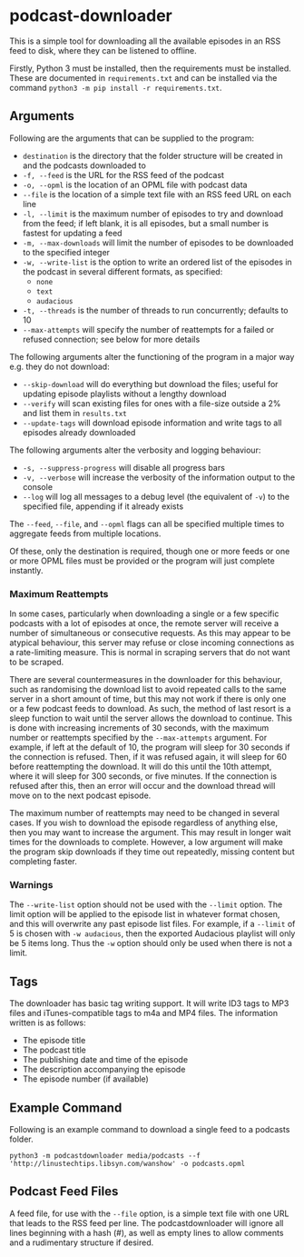# podcast-downloader

This is a simple tool for downloading all the available episodes in an RSS feed to disk, where they can be listened to offline.

Firstly, Python 3 must be installed, then the requirements must be installed. These are documented in `requirements.txt` and can be installed via the command `python3 -m pip install -r requirements.txt`.

## Arguments

Following are the arguments that can be supplied to the program:

- `destination` is the directory that the folder structure will be created in and the podcasts downloaded to
- `-f, --feed` is the URL for the RSS feed of the podcast
- `-o, --opml` is the location of an OPML file with podcast data
- `--file` is the location of a simple text file with an RSS feed URL on each line
- `-l, --limit` is the maximum number of episodes to try and download from the feed; if left blank, it is all episodes, but a small number is fastest for updating a feed
- `-m, --max-downloads` will limit the number of episodes to be downloaded to the specified integer
- `-w, --write-list` is the option to write an ordered list of the episodes in the podcast in several different formats, as specified:
  - `none`
  - `text`
  - `audacious`
- `-t, --threads` is the number of threads to run concurrently; defaults to 10
- `--max-attempts` will specify the number of reattempts for a failed or refused connection; see below for more details

The following arguments alter the functioning of the program in a major way e.g. they do not download:

- `--skip-download` will do everything but download the files; useful for updating episode playlists without a lengthy download
- `--verify` will scan existing files for ones with a file-size outside a 2% and list them in `results.txt`
- `--update-tags` will download episode information and write tags to all episodes already downloaded

The following arguments alter the verbosity and logging behaviour:

- `-s, --suppress-progress` will disable all progress bars
- `-v, --verbose` will increase the verbosity of the information output to the console
- `--log` will log all messages to a debug level (the equivalent of `-v`) to the specified file, appending if it already exists

The `--feed`, `--file`, and `--opml` flags can all be specified multiple times to aggregate feeds from multiple locations.

Of these, only the destination is required, though one or more feeds or one or more OPML files must be provided or the program will just complete instantly.

### Maximum Reattempts

In some cases, particularly when downloading a single or a few specific podcasts with a lot of episodes at once, the remote server will receive a number of simultaneous or consecutive requests. As this may appear to be atypical behaviour, this server may refuse or close incoming connections as a rate-limiting measure. This is normal in scraping servers that do not want to be scraped.

There are several countermeasures in the downloader for this behaviour, such as randomising the download list to avoid repeated calls to the same server in a short amount of time, but this may not work if there is only one or a few podcast feeds to download. As such, the method of last resort is a sleep function to wait until the server allows the download to continue. This is done with increasing increments of 30 seconds, with the maximum number or reattempts specified by the `--max-attempts` argument. For example, if left at the default of 10, the program will sleep for 30 seconds if the connection is refused. Then, if it was refused again, it will sleep for 60 before reattempting the download. It will do this until the 10th attempt, where it will sleep for 300 seconds, or five minutes. If the connection is refused after this, then an error will occur and the download thread will move on to the next podcast episode.

The maximum number of reattempts may need to be changed in several cases. If you wish to download the episode regardless of anything else, then you may want to increase the argument. This may result in longer wait times for the downloads to complete. However, a low argument will make the program skip downloads if they time out repeatedly, missing content but completing faster.

### Warnings

The `--write-list` option should not be used with the `--limit` option. The limit option will be applied to the episode list in whatever format chosen, and this will overwrite any past episode list files. For example, if a `--limit` of 5 is chosen with `-w audacious`, then the exported Audacious playlist will only be 5 items long. Thus the `-w` option should only be used when there is not a limit.

## Tags

The downloader has basic tag writing support. It will write ID3 tags to MP3 files and iTunes-compatible tags to m4a and MP4 files. The information written is as follows:

- The episode title
- The podcast title
- The publishing date and time of the episode
- The description accompanying the episode
- The episode number (if available)

## Example Command

Following is an example command to download a single feed to a podcasts folder.

`python3 -m podcastdownloader media/podcasts --f 'http://linustechtips.libsyn.com/wanshow' -o podcasts.opml`

## Podcast Feed Files

A feed file, for use with the `--file` option, is a simple text file with one URL that leads to the RSS feed per line. The podcastdownloader will ignore all lines beginning with a hash (#), as well as empty lines to allow comments and a rudimentary structure if desired.
